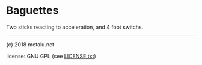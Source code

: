 # Baguettes

Two sticks reacting to acceleration, and 4 foot switchs.

---------------
(c) 2018 metalu.net

license: GNU GPL (see [LICENSE.txt](LICENSE.txt)) 
